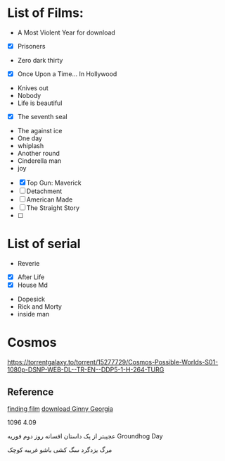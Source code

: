 
# List of Films:

- A Most Violent Year for download
- [x] Prisoners
- Zero dark thirty
- [x] Once Upon a Time... In Hollywood
- Knives out
- Nobody
- Life is beautiful
- [x] The seventh seal
- The against ice
- One day
- whiplash
- Another round
- Cinderella man
- joy
- [x] Top Gun: Maverick
- [ ] Detachment 
- [ ] American Made
- [ ] The Straight Story
- [ ] 


# List of serial
- Reverie
- [x] After Life
- [x] House Md
- Dopesick
- Rick and Morty
- inside man

# Cosmos
https://torrentgalaxy.to/torrent/15277729/Cosmos-Possible-Worlds-S01-1080p-DSNP-WEB-DL--TR-EN--DDP5-1-H-264-TURG
## Reference
[finding film](https://azintv5.xyz/genre/romance/page/2/)
[download Ginny Georgia](https://torrentgalaxy.to/torrent/14299156/Ginny-and-Georgia-S01-COMPLETE-720p-NF-WEBRip-x264-GalaxyTV)


1096
4.09

عجیبتر از یک داستان
افسانه روز دوم فوریه 
Groundhog Day

مرگ یزدگرد
سگ کشی 
باشو غریبه کوچک


